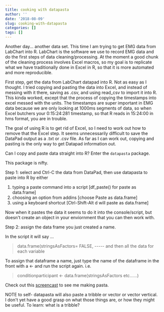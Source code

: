 ```yaml
---
title: cooking with datapasta
author: ''
date: '2018-08-09'
slug: cooking-with-datapasta
categories: []
tags: []
---
```



Another day... another data set. This time I am trying to get EMG data from LabChart into R. LabChart is the software we use to record EMG data and do the first steps of data cleaning/processing. At the moment a good chunk of the cleaning process involves Excel macros, so my goal is to replicate what we have traditionally done in Excel in R, so that it is more automated and more reproducible. 

First step, get the data from LabChart datapad into R. Not as easy as I thought. I tried copying and pasting the data into Excel, and instead of messing with it there, saving as .csv, and using read_csv to import it into R. This kinda worked, except that the process of copying the timestamps into excel messed with the units. The timestamps are super important in EMG data because we are only looking at 1000ms segments of data, so when Excel butchers your 0:15:24:281 timestamp, so that R reads in 15:24:00 in hms format, you are in trouble. 

The goal of using R is to get rid of Excel, so I need to work out how to remove that the Excel step. It seems unnecessarily difficult to save the DataPad output as a .txt or .csv file. As far as I can work out, copying and pasting is the only way to get Datapad information out.  

Can I copy and paste data straight into R? Enter the `datapasta` package. 

This package is nifty. 

Step 1: select and Ctrl-C the data from DataPad, then use datapasta to paste into R by either

1. typing a paste command into a script [df_paste() for paste as data.frame]  
2. choosing an option from addins [choose Paste as data.frame] 
3. using a keyboard shortcut [Ctrl-Shift-Alt d will paste as data.frame]

Now when it pastes the data it seems to do it into the console/script, but doesn't create an object in your enviornment that you can then work with. 

Step 2:  assign the data frame you just created a name. 

In the script it will say ...

> data.frame(stringsAsFactors= FALSE, ----- and then all the data for each variable

To assign that dataframe a name, just type the name of the dataframe in the front with a <- and run the script again. i.e.

> conditionparticipant <- data.frame(stringsAsFactors etc......)
  
 Check out this [screencast](https://drive.google.com/file/d/1hYOMO7EuQzJgS1M5_Xj6hqqjxLHouIKU/view) to see me making pasta. 
 
NOTE to self- datapasta will also paste a tribble or vector or vector vertical. I don't yet have a good grasp on what those things are, or how they might be useful. To learn: what is a tribble? 
  